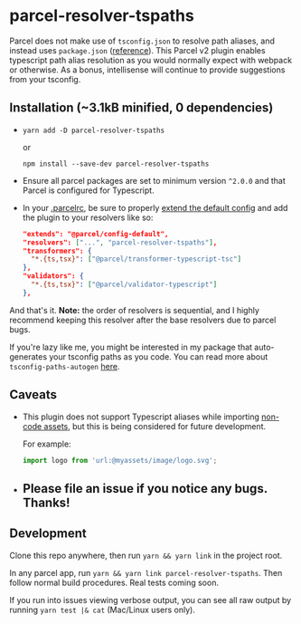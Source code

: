 # parcel-resolver-tspaths

Parcel does not make use of `tsconfig.json` to resolve path aliases, and instead uses `package.json` ([reference](https://en.parceljs.org/module_resolution.html#typescript-~-resolution)). This Parcel v2 plugin enables typescript path alias resolution as you would normally expect with webpack or otherwise. As a bonus, intellisense will continue to provide suggestions from your tsconfig.

## Installation (~3.1kB minified, 0 dependencies)

- `yarn add -D parcel-resolver-tspaths`

  or

  `npm install --save-dev parcel-resolver-tspaths`

- Ensure all parcel packages are set to minimum version `^2.0.0` and that Parcel is configured for Typescript.

- In your [.parcelrc](https://parceljs.org/features/plugins/#.parcelrc), be sure to properly [extend the default config](https://parceljs.org/features/plugins/#extending-configs) and add the plugin to your resolvers like so:

  ```json
  "extends": "@parcel/config-default",
  "resolvers": ["...", "parcel-resolver-tspaths"],
  "transformers": {
    "*.{ts,tsx}": ["@parcel/transformer-typescript-tsc"]
  },
  "validators": {
    "*.{ts,tsx}": ["@parcel/validator-typescript"]
  },
  ```

And that's it. **Note:** the order of resolvers is sequential, and I highly recommend keeping this resolver after the base resolvers due to parcel bugs.

If you're lazy like me, you might be interested in my package that auto-generates your tsconfig paths as you code. You can read more about `tsconfig-paths-autogen` [here](https://www.hulu.com/watch/ae27b407-54c7-41c2-9a11-ab7a7f50089e/coviewing/90c847e0-deec-4c1c-b2b1-e515e9adfc03).

## Caveats

- This plugin does not support Typescript aliases while importing [non-code assets](https://parceljs.org/getting-started/migration/#importing-non-code-assets-from-javascript), but this is being considered for future development.

  For example:

  ```typescript
  import logo from 'url:@myassets/image/logo.svg';
  ```

- ## **Please file an issue if you notice any bugs. Thanks!**



## Development

Clone this repo anywhere, then run `yarn && yarn link` in the project root.

In any parcel app, run `yarn && yarn link parcel-resolver-tspaths`. Then follow normal build procedures. Real tests coming soon.

If you run into issues viewing verbose output, you can see all raw output by running `yarn test |& cat` (Mac/Linux users only).
